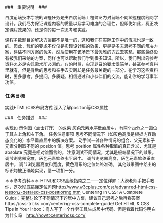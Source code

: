 ###　重要说明　###

百度前端技术学院的课程任务是由百度前端工程师专为对前端不同掌握程度的同学设计。我们尽力保证课程内容的质量以及学习难度的合理性，但即使如此，真正决定课程效果的，还是你的每一次思考和实践。

课程多数题目的解决方案都不是唯一的，这和我们在实际工作中的情况也是一致的。因此，我们的要求不仅仅是实现设计稿的效果，更是要多去思考不同的解决方案，评估不同方案的优劣，然后使用在该场景下最优雅的方式去实现。那些最终没有被我们采纳的方案，同样也可以帮助我们学到很多知识。所以，我们列出的参考资料未必是实现需求所必须的。有的时候，实现题目的要求很简单，甚至参考资料里就有，但是背后的思考和亲手去实践却是任务最关键的一部分。在学习这些资料时，要多思考，多提问，多质疑。相信通过和小伙伴们的交流，能让你的学习事半功倍。

### 任务目标

实践HTML/CSS布局方式
深入了解position等CSS属性

###　任务描述　###

实现如 示例图（点击打开） 的效果
灰色元素水平垂直居中，有两个四分之一圆位于其左上角和右下角。
任务注意事项
思考不同情况下（如灰色高度是根据内容动态变化的）水平垂直居中的解决方案。
动手试一试各种情况的组合，父元素和子元素分别取不同的 position 值。思考 position 属性各种取值的真正含义，尤其是 absolute 究竟是相对谁而言的。
注意测试不同情况，尤其是极端情况下的效果。
调节浏览器宽度，灰色元素始终水平居中。
调节浏览器高度，灰色元素始终垂直居中。
调节浏览器高度和宽度，黄色扇形的定位始终准确。
其他效果图中给出的标识均被正确地实现，错一项扣一分。

＊＊参考资料＊＊
HTML和CSS高级指南之二——定位详解：大漠老师手把手教你，这次彻底搞懂定位问题http://www.w3cplus.com/css/advanced-html-css-lesson2-detailed-css-positioning.html
Centering in CSS: A Complete Guide：完整讨论了不同情况下的居中方案，建议自己思考之后再看答案https://css-tricks.com/centering-css-complete-guide/
Get HTML & CSS Tips In Your Inbox：有人写了一个作弊工具生成居中代码，但是看着代码你明白为什么吗　http://howtocenterincss.com/
